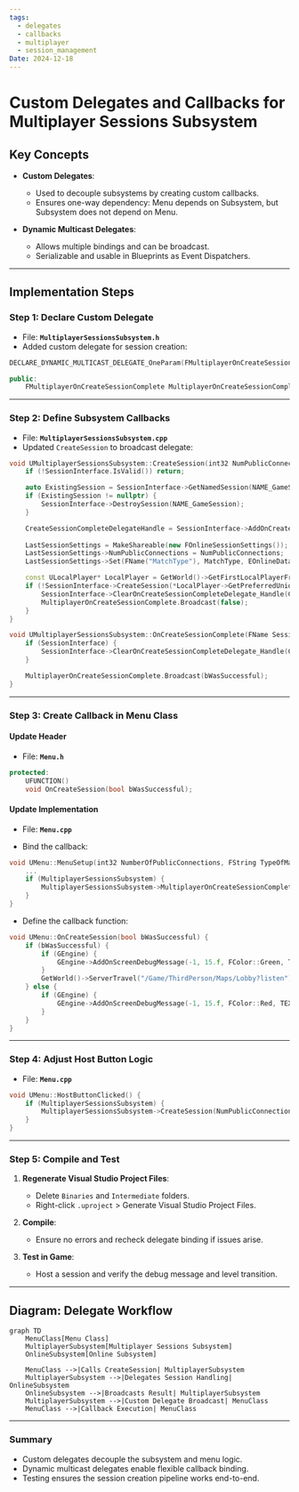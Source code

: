 ```yaml
---
tags:
  - delegates
  - callbacks
  - multiplayer
  - session_management
Date: 2024-12-18
---
```

# Custom Delegates and Callbacks for Multiplayer Sessions Subsystem

## Key Concepts

- **Custom Delegates**:
  - Used to decouple subsystems by creating custom callbacks.
  - Ensures one-way dependency: Menu depends on Subsystem, but Subsystem does not depend on Menu.

- **Dynamic Multicast Delegates**:
  - Allows multiple bindings and can be broadcast.
  - Serializable and usable in Blueprints as Event Dispatchers.

---

## Implementation Steps

### Step 1: Declare Custom Delegate
- File: **`MultiplayerSessionsSubsystem.h`**
- Added custom delegate for session creation:

```cpp
DECLARE_DYNAMIC_MULTICAST_DELEGATE_OneParam(FMultiplayerOnCreateSessionComplete, bool, bWasSuccessful);

public:
    FMultiplayerOnCreateSessionComplete MultiplayerOnCreateSessionComplete;
```

---

### Step 2: Define Subsystem Callbacks
- File: **`MultiplayerSessionsSubsystem.cpp`**
- Updated `CreateSession` to broadcast delegate:

```cpp
void UMultiplayerSessionsSubsystem::CreateSession(int32 NumPublicConnections, FString MatchType) {
    if (!SessionInterface.IsValid()) return;

    auto ExistingSession = SessionInterface->GetNamedSession(NAME_GameSession);
    if (ExistingSession != nullptr) {
        SessionInterface->DestroySession(NAME_GameSession);
    }

    CreateSessionCompleteDelegateHandle = SessionInterface->AddOnCreateSessionCompleteDelegate_Handle(CreateSessionCompleteDelegate);
    
    LastSessionSettings = MakeShareable(new FOnlineSessionSettings());
    LastSessionSettings->NumPublicConnections = NumPublicConnections;
    LastSessionSettings->Set(FName("MatchType"), MatchType, EOnlineDataAdvertisementType::ViaOnlineServiceAndPing);

    const ULocalPlayer* LocalPlayer = GetWorld()->GetFirstLocalPlayerFromController();
    if (!SessionInterface->CreateSession(*LocalPlayer->GetPreferredUniqueNetId(), NAME_GameSession, *LastSessionSettings)) {
        SessionInterface->ClearOnCreateSessionCompleteDelegate_Handle(CreateSessionCompleteDelegateHandle);
        MultiplayerOnCreateSessionComplete.Broadcast(false);
    }
}

void UMultiplayerSessionsSubsystem::OnCreateSessionComplete(FName SessionName, bool bWasSuccessful) {
    if (SessionInterface) {
        SessionInterface->ClearOnCreateSessionCompleteDelegate_Handle(CreateSessionCompleteDelegateHandle);
    }

    MultiplayerOnCreateSessionComplete.Broadcast(bWasSuccessful);
}
```

---

### Step 3: Create Callback in Menu Class

#### Update Header
- File: **`Menu.h`**

```cpp
protected:
    UFUNCTION()
    void OnCreateSession(bool bWasSuccessful);
```

#### Update Implementation
- File: **`Menu.cpp`**

- Bind the callback:

```cpp
void UMenu::MenuSetup(int32 NumberOfPublicConnections, FString TypeOfMatch) {
    ...
    if (MultiplayerSessionsSubsystem) {
        MultiplayerSessionsSubsystem->MultiplayerOnCreateSessionComplete.AddDynamic(this, &ThisClass::OnCreateSession);
    }
}
```

- Define the callback function:

```cpp
void UMenu::OnCreateSession(bool bWasSuccessful) {
    if (bWasSuccessful) {
        if (GEngine) {
            GEngine->AddOnScreenDebugMessage(-1, 15.f, FColor::Green, TEXT("Session Created Successfully"));
        }
        GetWorld()->ServerTravel("/Game/ThirdPerson/Maps/Lobby?listen");
    } else {
        if (GEngine) {
            GEngine->AddOnScreenDebugMessage(-1, 15.f, FColor::Red, TEXT("Failed to Create Session"));
        }
    }
}
```

---

### Step 4: Adjust Host Button Logic
- File: **`Menu.cpp`**

```cpp
void UMenu::HostButtonClicked() {
    if (MultiplayerSessionsSubsystem) {
        MultiplayerSessionsSubsystem->CreateSession(NumPublicConnections, MatchType);
    }
}
```

---

### Step 5: Compile and Test

1. **Regenerate Visual Studio Project Files**:
   - Delete `Binaries` and `Intermediate` folders.
   - Right-click `.uproject` > Generate Visual Studio Project Files.

2. **Compile**:
   - Ensure no errors and recheck delegate binding if issues arise.

3. **Test in Game**:
   - Host a session and verify the debug message and level transition.

---

## Diagram: Delegate Workflow

```mermaid
graph TD
    MenuClass[Menu Class]
    MultiplayerSubsystem[Multiplayer Sessions Subsystem]
    OnlineSubsystem[Online Subsystem]

    MenuClass -->|Calls CreateSession| MultiplayerSubsystem
    MultiplayerSubsystem -->|Delegates Session Handling| OnlineSubsystem
    OnlineSubsystem -->|Broadcasts Result| MultiplayerSubsystem
    MultiplayerSubsystem -->|Custom Delegate Broadcast| MenuClass
    MenuClass -->|Callback Execution| MenuClass
```

---

### Summary

- Custom delegates decouple the subsystem and menu logic.
- Dynamic multicast delegates enable flexible callback binding.
- Testing ensures the session creation pipeline works end-to-end.

